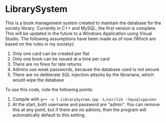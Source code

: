 # LibrarySystem

This is a book management system created to maintain the database for the society library. Currently in C++ and MySQL, the first version is complete. This will be updated in the future to a Windows Application using Visual Studio. The following assumptions have been made as of now (Which are based on the rules in my society):  
1. Only one card can be created per flat 
2. Only one book can be issued at a time per card 
3. There are no fines for late returns 
4. Admins use weak passwords, because the database used is not secure 
5. There are no deliberate SQL injection attacks by the librarians, which would wipe the database 

To use this code, note the following points:

1. Compile with ```g++ -o l LibrarySystem.cpp -L/usr/lib -lmysqlcppconn``` 
2. At the start, both username and password are "admin". You can remove this at any point, but if there are no admins, then the program will automatically default to this setting. 
